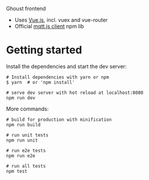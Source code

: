 Ghoust frontend

* Uses [Vue.js](https://vuejs.org/), incl. vuex and vue-router
* Official [mqtt.js client](https://www.npmjs.com/package/mqtt) npm lib

# Getting started

Install the dependencies and start the dev server:

    # Install dependencies with yarn or npm
    $ yarn  # or 'npm install'

    # serve dev server with hot reload at localhost:8080
    npm run dev

More commands:

    # build for production with minification
    npm run build

    # run unit tests
    npm run unit

    # run e2e tests
    npm run e2e

    # run all tests
    npm test
